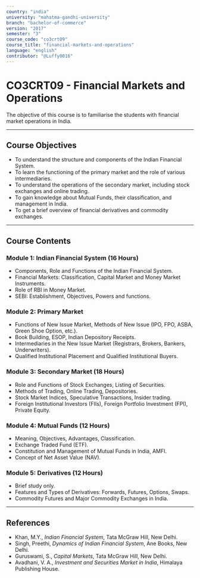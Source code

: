 ```yaml
---
country: "india"
university: "mahatma-gandhi-university"
branch: "bachelor-of-commerce"
version: "2017"
semester: "3"
course_code: "co3crt09"
course_title: "financial-markets-and-operations"
language: "english"
contributor: "@Luffy0016"
---
```

# CO3CRT09 - Financial Markets and Operations

The objective of this course is to familiarise the students with financial market operations in India.

---
## Course Objectives

* To understand the structure and components of the Indian Financial System.
* To learn the functioning of the primary market and the role of various intermediaries.
* To understand the operations of the secondary market, including stock exchanges and online trading.
* To gain knowledge about Mutual Funds, their classification, and management in India.
* To get a brief overview of financial derivatives and commodity exchanges.

---
## Course Contents

### Module 1: Indian Financial System (16 Hours)
* Components, Role and Functions of the Indian Financial System.
* Financial Markets: Classification, Capital Market and Money Market Instruments.
* Role of RBI in Money Market.
* SEBI: Establishment, Objectives, Powers and functions.

### Module 2: Primary Market 
* Functions of New Issue Market, Methods of New Issue (IPO, FPO, ASBA, Green Shoe Option, etc.).
* Book Building, ESOP, Indian Depository Receipts.
* Intermediaries in the New Issue Market (Registrars, Brokers, Bankers, Underwriters).
* Qualified Institutional Placement and Qualified Institutional Buyers.

### Module 3: Secondary Market (18 Hours)
* Role and Functions of Stock Exchanges, Listing of Securities.
* Methods of Trading, Online Trading, Depositories.
* Stock Market Indices, Speculative Transactions, Insider trading.
* Foreign Institutional Investors (FIIs), Foreign Portfolio Investment (FPI), Private Equity.

### Module 4: Mutual Funds (12 Hours)
* Meaning, Objectives, Advantages, Classification.
* Exchange Traded Fund (ETF).
* Constitution and Management of Mutual Funds in India, AMFI.
* Concept of Net Asset Value (NAV).

### Module 5: Derivatives (12 Hours)
* Brief study only.
* Features and Types of Derivatives: Forwards, Futures, Options, Swaps.
* Commodity Futures and Major Commodity Exchanges in India.

---
## References
* Khan, M.Y., *Indian Financial System*, Tata McGraw Hill, New Delhi.
* Singh, Preethi, *Dynamics of Indian Financial System*, Ane Books, New Delhi.
* Guruswami, S., *Capital Markets*, Tata McGraw Hill, New Delhi.
* Avadhani, V. A., *Investment and Securities Market in India*, Himalaya Publishing House.
